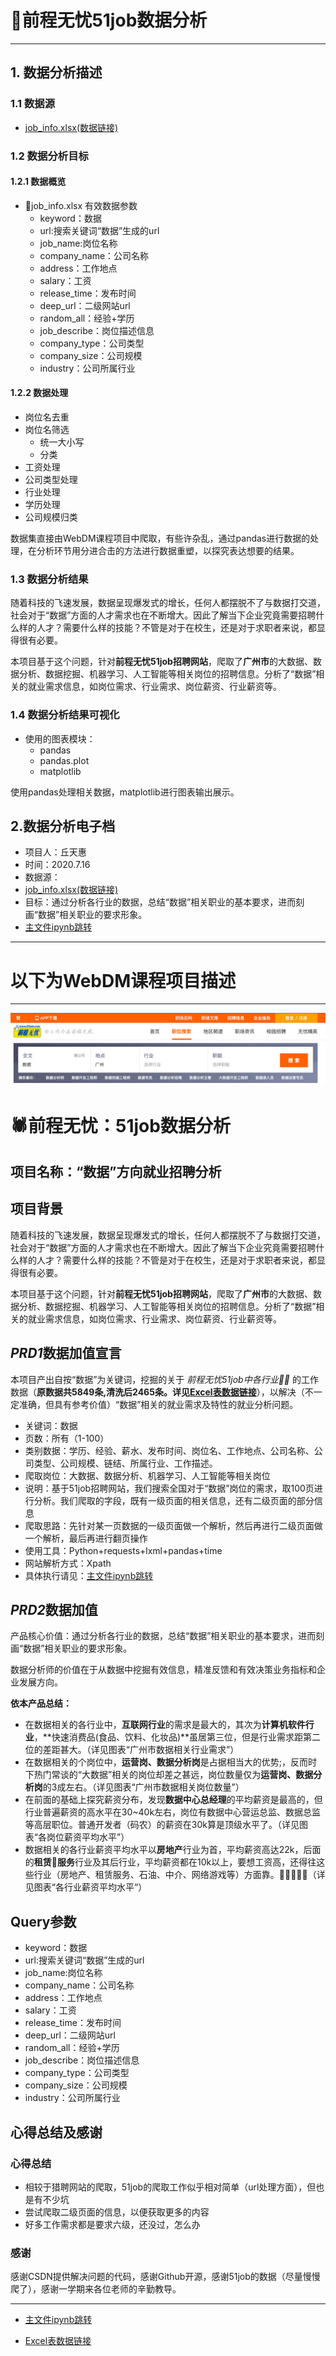 # 🦠前程无忧51job数据分析

---

## 1. 数据分析描述

### 1.1 数据源

- [job_info.xlsx(数据链接)](https://gitee.com/autumnhui/Learn_PythonWebDM/blob/master/Prj_51job/%E6%B8%85%E6%B4%97%E5%90%8Ejob_info.xlsx)

### 1.2 数据分析目标

#### 1.2.1 数据概览

- 📁job_info.xlsx 有效数据参数
  * keyword：数据
  * url:搜索关键词“数据”生成的url
  * job_name:岗位名称
  * company_name：公司名称
  * address：工作地点
  * salary：工资
  * release_time：发布时间
  * deep_url：二级网站url
  * random_all：经验+学历
  * job_describe：岗位描述信息
  * company_type：公司类型
  * company_size：公司规模
  * industry：公司所属行业

#### 1.2.2 数据处理

- 岗位名去重
- 岗位名筛选
  - 统一大小写
  - 分类
- 工资处理
- 公司类型处理
- 行业处理
- 学历处理
- 公司规模归类

数据集直接由WebDM课程项目中爬取，有些许杂乱，通过pandas进行数据的处理，在分析环节用分进合击的方法进行数据重塑，以探究表达想要的结果。

### 1.3 数据分析结果

随着科技的飞速发展，数据呈现爆发式的增长，任何人都摆脱不了与数据打交道，社会对于“数据”方面的人才需求也在不断增大。因此了解当下企业究竟需要招聘什么样的人才？需要什么样的技能？不管是对于在校生，还是对于求职者来说，都显得很有必要。

本项目基于这个问题，针对**前程无忧51job招聘网站**，爬取了**广州市**的大数据、数据分析、数据挖掘、机器学习、人工智能等相关岗位的招聘信息。分析了“数据”相关的就业需求信息，如岗位需求、行业需求、岗位薪资、行业薪资等。

### 1.4 数据分析结果可视化

- 使用的图表模块：
  - pandas
  - pandas.plot
  - matplotlib

使用pandas处理相关数据，matplotlib进行图表输出展示。

## 2.数据分析电子档

- 项目人：丘天惠
- 时间：2020.7.16
- 数据源：
- [job_info.xlsx(数据链接)](https://gitee.com/autumnhui/Learn_PythonWebDM/blob/master/Prj_51job/%E6%B8%85%E6%B4%97%E5%90%8Ejob_info.xlsx)
- 目标：通过分析各行业的数据，总结“数据”相关职业的基本要求，进而刻画“数据”相关职业的要求形象。
- [主文件ipynb跳转](https://gitee.com/autumnhui/Learn_PythonWebDM/blob/master/Prj_51job/get_job.ipynb)

---

# 以下为WebDM课程项目描述

---

![51job](home.png)

# 🕷前程无忧：51job数据分析

## 项目名称：“数据”方向就业招聘分析

## 项目背景

随着科技的飞速发展，数据呈现爆发式的增长，任何人都摆脱不了与数据打交道，社会对于“数据”方面的人才需求也在不断增大。因此了解当下企业究竟需要招聘什么样的人才？需要什么样的技能？不管是对于在校生，还是对于求职者来说，都显得很有必要。

本项目基于这个问题，针对**前程无忧51job招聘网站**，爬取了**广州市**的大数据、数据分析、数据挖掘、机器学习、人工智能等相关岗位的招聘信息。分析了“数据”相关的就业需求信息，如岗位需求、行业需求、岗位薪资、行业薪资等。

## *PRD1*数据加值宣言

本项目产出自按“数据”为关键词，挖掘的关于 *前程无忧51job中各行业* 的工作数据（<b>原数据共5849条,清洗后2465条。详见[Excel表数据链接](https://gitee.com/autumnhui/Learn_PythonWebDM/blob/master/Prj_51job/%E6%B8%85%E6%B4%97%E5%90%8Ejob_info.xlsx)</b>），以解决（不一定准确，但具有参考价值）“数据”相关的就业需求及特性的就业分析问题。

* 关键词：数据
* 页数：所有（1-100）
* 类别数据：学历、经验、薪水、发布时间、岗位名、工作地点、公司名称、公司类型、公司规模、链结、所属行业、工作描述。
* 爬取岗位：大数据、数据分析、机器学习、人工智能等相关岗位
* 说明：基于51job招聘网站，我们搜索全国对于“数据”岗位的需求，取100页进行分析。我们爬取的字段，既有一级页面的相关信息，还有二级页面的部分信息
* 爬取思路：先针对某一页数据的一级页面做一个解析，然后再进行二级页面做一个解析，最后再进行翻页操作
* 使用工具：Python+requests+lxml+pandas+time
* 网站解析方式：Xpath
* 具体执行请见：[主文件ipynb跳转](https://gitee.com/autumnhui/Learn_PythonWebDM/blob/master/Prj_51job/get_job.ipynb)

## *PRD2*数据加值

产品核心价值：通过分析各行业的数据，总结“数据”相关职业的基本要求，进而刻画“数据”相关职业的要求形象。

数据分析师的价值在于从数据中挖掘有效信息，精准反馈和有效决策业务指标和企业发展方向。

<b>依本产品总结：</b>

- 在数据相关的各行业中，**互联网行业**的需求是最大的，其次为**计算机软件行业**，**快速消费品(食品、饮料、化妆品)**虽居第三位，但是行业需求距第二位的差距甚大。（详见图表“广州市数据相关行业需求”）
- 在数据相关的个岗位中，**运营岗、数据分析岗**是占据相当大的优势;，反而时下热门常谈的“大数据”相关的岗位却差之甚远，岗位数量仅为**运营岗、数据分析岗**的3成左右。（详见图表“广州市数据相关岗位数量”）
- 在前面的基础上探究薪资分布，发现**数据中心总经理**的平均薪资是最高的，但行业普遍薪资的高水平在30~40k左右，岗位有数据中心营运总监、数据总监等高层职位。普通开发者（码农）的薪资在30k算是顶级水平了。（详见图表“各岗位薪资平均水平”）
- 数据相关的各行业薪资平均水平以**房地产**行业为首，平均薪资高达22k，后面的**租赁服务**行业及其后行业，平均薪资都在10k以上，要想工资高，还得往这些行业（房地产、租赁服务、石油、中介、网络游戏等）方面靠。（详见图表“各行业薪资平均水平“）

## Query参数

* keyword：数据
* url:搜索关键词“数据”生成的url
* job_name:岗位名称
* company_name：公司名称
* address：工作地点
* salary：工资
* release_time：发布时间
* deep_url：二级网站url
* random_all：经验+学历
* job_describe：岗位描述信息
* company_type：公司类型
* company_size：公司规模
* industry：公司所属行业


## 心得总结及感谢

### 心得总结

- 相较于猎聘网站的爬取，51job的爬取工作似乎相对简单（url处理方面），但也是有不少坑
- 尝试爬取二级页面的信息，以便获取更多的内容
- 好多工作需求都是要求六级，还没过，怎么办

### 感谢

感谢CSDN提供解决问题的代码，感谢Github开源，感谢51job的数据（尽量慢慢爬了），感谢一学期来各位老师的辛勤教导。

---

* [主文件ipynb跳转](https://gitee.com/autumnhui/Learn_PythonWebDM/blob/master/Prj_51job/get_job.ipynb)

* [Excel表数据链接](https://gitee.com/autumnhui/Learn_PythonWebDM/blob/master/Prj_51job/%E6%B8%85%E6%B4%97%E5%90%8Ejob_info.xlsx)

